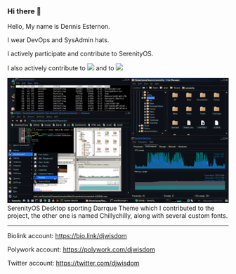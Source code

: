 ### Hi there 👋

Hello, My name is Dennis Esternon.

I wear DevOps and SysAdmin hats. 

I actively participate and contribute to SerenityOS.

I also actively contribute to ![](https://wiki.serenityos.net) and to ![](https://fonts.serenityos.net)

![SerenityOS Desktop](SerenityOS_Desktop_Darrque_Theme.png)
SerenityOS Desktop sporting Darrque Theme which I contributed to the project, the other one is named Chillychilly, along with several custom fonts.

----
Biolink account: https://bio.link/djwisdom

Polywork account: https://polywork.com/djwisdom

Twitter account: https://twitter.com/djwisdom

<!--
**djwisdom/djwisdom** is a ✨ _special_ ✨ repository because its `README.md` (this file) appears on your GitHub profile.

Here are some ideas to get you started:

- 🔭 I’m currently working on ...
- 🌱 I’m currently learning ...
- 👯 I’m looking to collaborate on ...
- 🤔 I’m looking for help with ...
- 💬 Ask me about ...
- 📫 How to reach me: ...
- 😄 Pronouns: ...
- ⚡ Fun fact: ...
-->
